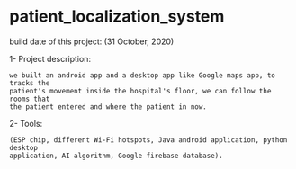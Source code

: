 # patient_localization_system
 
build date of this project: (31 October, 2020)

1- Project description:

    we built an android app and a desktop app like Google maps app, to tracks the 
    patient's movement inside the hospital's floor, we can follow the rooms that
    the patient entered and where the patient in now. 

2- Tools:
    
    (ESP chip, different Wi-Fi hotspots, Java android application, python desktop 
    application, AI algorithm, Google firebase database).

    

    

